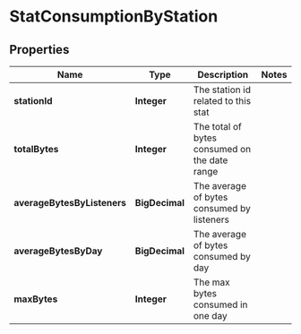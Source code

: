 

# StatConsumptionByStation


## Properties

| Name | Type | Description | Notes |
|------------ | ------------- | ------------- | -------------|
|**stationId** | **Integer** | The station id related to this stat |  |
|**totalBytes** | **Integer** | The total of bytes consumed on the date range |  |
|**averageBytesByListeners** | **BigDecimal** | The average of bytes consumed by listeners |  |
|**averageBytesByDay** | **BigDecimal** | The average of bytes consumed by day |  |
|**maxBytes** | **Integer** | The max bytes consumed in one day |  |



